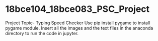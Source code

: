 # 18bce104_18bce083_PSC_Project
Project Topic- Typing Speed Checker
Use pip install pygame to install pygame module.
Insert all the images and the text files in the anaconda directory to run the code in jupyter. 
